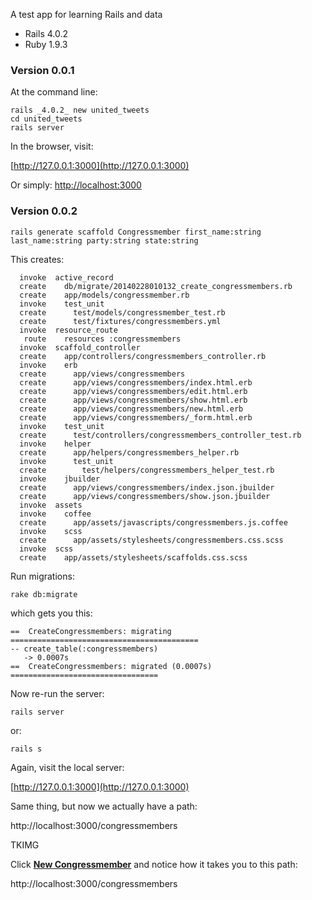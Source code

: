A test app for learning Rails and data

- Rails 4.0.2
- Ruby 1.9.3

### Version 0.0.1

At the command line:

~~~shell
rails _4.0.2_ new united_tweets
cd united_tweets
rails server
~~~

In the browser, visit:

[http://127.0.0.1:3000](http://127.0.0.1:3000)

Or simply: [http://localhost:3000](http://localhost:3000)


### Version 0.0.2

    rails generate scaffold Congressmember first_name:string last_name:string party:string state:string


This creates:

      invoke  active_record
      create    db/migrate/20140228010132_create_congressmembers.rb
      create    app/models/congressmember.rb
      invoke    test_unit
      create      test/models/congressmember_test.rb
      create      test/fixtures/congressmembers.yml
      invoke  resource_route
       route    resources :congressmembers
      invoke  scaffold_controller
      create    app/controllers/congressmembers_controller.rb
      invoke    erb
      create      app/views/congressmembers
      create      app/views/congressmembers/index.html.erb
      create      app/views/congressmembers/edit.html.erb
      create      app/views/congressmembers/show.html.erb
      create      app/views/congressmembers/new.html.erb
      create      app/views/congressmembers/_form.html.erb
      invoke    test_unit
      create      test/controllers/congressmembers_controller_test.rb
      invoke    helper
      create      app/helpers/congressmembers_helper.rb
      invoke      test_unit
      create        test/helpers/congressmembers_helper_test.rb
      invoke    jbuilder
      create      app/views/congressmembers/index.json.jbuilder
      create      app/views/congressmembers/show.json.jbuilder
      invoke  assets
      invoke    coffee
      create      app/assets/javascripts/congressmembers.js.coffee
      invoke    scss
      create      app/assets/stylesheets/congressmembers.css.scss
      invoke  scss
      create    app/assets/stylesheets/scaffolds.css.scss



Run migrations:

    rake db:migrate

which gets you this:

    ==  CreateCongressmembers: migrating ==========================================
    -- create_table(:congressmembers)
       -> 0.0007s
    ==  CreateCongressmembers: migrated (0.0007s) =================================


Now re-run the server:

    rails server

or:

    rails s

Again, visit the local server:

[http://127.0.0.1:3000](http://127.0.0.1:3000)

Same thing, but now we actually have a path:

http://localhost:3000/congressmembers

TKIMG


Click [__New Congressmember__](http://localhost:3000/congressmembers) and notice how it takes you to this path:

http://localhost:3000/congressmembers






